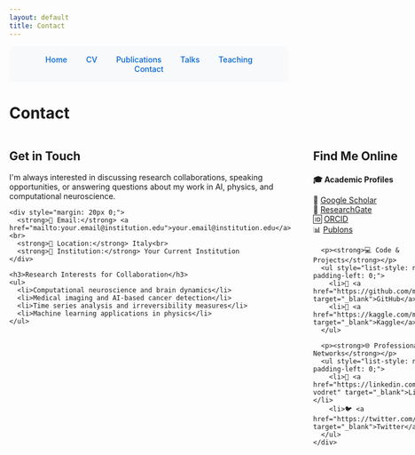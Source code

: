 ```yaml
---
layout: default
title: Contact
---
```


<nav style="background: #f8f9fa; padding: 15px; border-radius: 6px; margin-bottom: 30px; text-align: center;">
  <a href="/" style="color: #0366d6; text-decoration: none; margin: 0 15px; font-weight: 500;">Home</a>
  <a href="/cv" style="color: #0366d6; text-decoration: none; margin: 0 15px; font-weight: 500;">CV</a>
  <a href="/publications" style="color: #0366d6; text-decoration: none; margin: 0 15px; font-weight: 500;">Publications</a>
  <a href="/talks" style="color: #0366d6; text-decoration: none; margin: 0 15px; font-weight: 500;">Talks</a>
  <a href="/teaching" style="color: #0366d6; text-decoration: none; margin: 0 15px; font-weight: 500;">Teaching</a>
  <a href="/contact" style="color: #0366d6; text-decoration: none; margin: 0 15px; font-weight: 500;">Contact</a>
</nav>

# Contact

<div style="display: flex; align-items: flex-start; gap: 40px; margin-bottom: 30px;">
  <div style="flex: 1;">
    <h2>Get in Touch</h2>
    <p>I'm always interested in discussing research collaborations, speaking opportunities, or answering questions about my work in AI, physics, and computational neuroscience.</p>
    
    <div style="margin: 20px 0;">
      <strong>📧 Email:</strong> <a href="mailto:your.email@institution.edu">your.email@institution.edu</a><br>
      <strong>📍 Location:</strong> Italy<br>
      <strong>🏢 Institution:</strong> Your Current Institution
    </div>
    
    <h3>Research Interests for Collaboration</h3>
    <ul>
      <li>Computational neuroscience and brain dynamics</li>
      <li>Medical imaging and AI-based cancer detection</li>
      <li>Time series analysis and irreversibility measures</li>
      <li>Machine learning applications in physics</li>
    </ul>
  </div>
  
  <div style="flex: 1;">
    <h2>Find Me Online</h2>
    <div style="margin: 20px 0;">
      <p><strong>🎓 Academic Profiles</strong></p>
      <ul style="list-style: none; padding-left: 0;">
        <li>📝 <a href="https://scholar.google.com/citations?user=USERID" target="_blank">Google Scholar</a></li>
        <li>🔬 <a href="https://www.researchgate.net/profile/Michele-Vodret" target="_blank">ResearchGate</a></li>
        <li>🆔 <a href="https://orcid.org/0000-0000-0000-0000" target="_blank">ORCID</a></li>
        <li>📊 <a href="https://publons.com/researcher/USERID" target="_blank">Publons</a></li>
      </ul>
      
      <p><strong>💻 Code & Projects</strong></p>
      <ul style="list-style: none; padding-left: 0;">
        <li>🐙 <a href="https://github.com/mvodret" target="_blank">GitHub</a></li>
        <li>📓 <a href="https://kaggle.com/mvodret" target="_blank">Kaggle</a></li>
      </ul>
      
      <p><strong>🌐 Professional Networks</strong></p>
      <ul style="list-style: none; padding-left: 0;">
        <li>💼 <a href="https://linkedin.com/in/michele-vodret" target="_blank">LinkedIn</a></li>
        <li>🐦 <a href="https://twitter.com/mvodret" target="_blank">Twitter</a></li>
      </ul>
    </div>
  </div>
</div>

---

## Office Hours & Availability

**Current Office Hours:**  
Tuesdays & Thursdays, 2:00-4:00 PM (CET)  
*Location: Room XXX, Building Name, Institution*

**Best Times to Reach Me:**  
- Email: Weekdays, typically respond within 24 hours
- Video calls: Available by appointment
- In-person meetings: By appointment

---

## Speaking & Collaboration Opportunities

I'm available for:

### 🎤 Speaking Engagements
- Conference presentations and keynotes
- University seminars and colloquia
- Industry workshops and training sessions
- Science communication and public outreach events

### 🤝 Research Collaborations
- Joint research projects in AI and physics
- Medical imaging and healthcare applications
- Computational neuroscience initiatives
- Cross-disciplinary methodology development

### 📚 Academic Activities
- Peer review for journals and conferences
- PhD thesis examination committees
- Grant review panels
- Editorial board positions

---

## Current Projects & Looking For

**Open to Collaboration On:**
- Deep learning applications in medical imaging
- Time series analysis methods for biological data
- Computational models of brain dynamics
- Physics-informed neural networks

**Seeking:**
- Postdoc positions in computational neuroscience or medical AI
- Research collaborations with experimental groups
- Industry partnerships in healthcare AI
- Opportunities to mentor graduate students

---

## Contact Form

*For formal inquiries, you can also reach me through:*

**Institutional Email:** [michele.vodret@institution.edu](mailto:michele.vodret@institution.edu)  
**Department:** Physics Department, Your University  
**Mailing Address:**  
Your Name  
Department of Physics  
University Name  
Street Address  
City, Postal Code  
Country

---

<div style="background-color: #f8f9fa; padding: 20px; border-radius: 8px; margin-top: 30px;">
  <h3>Quick Response Promise</h3>
  <p>I strive to respond to all professional emails within 24-48 hours during weekdays. For urgent matters, please indicate "URGENT" in the subject line.</p>
  
  <p><strong>Note:</strong> I'm particularly enthusiastic about discussing interdisciplinary research opportunities and mentoring young researchers. Don't hesitate to reach out!</p>
</div>